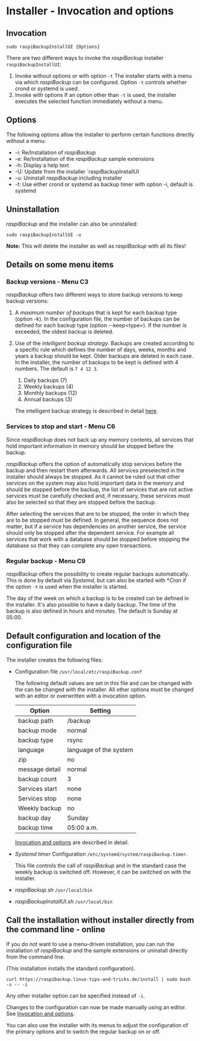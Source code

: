 # Installer - Invocation and options

## Invocation

```
sudo raspiBackupInstallUI {Options}
```

There are two different ways to invoke the *raspiBackup* installer `raspiBackupInstallUI`:

1. Invoke without options or with option `-t`
    The installer starts with a menu via which *raspiBackup* can be configured.
    Option `-t` controls whether crond or systemd is used.
1. Invoke with options
    If an option other than `-t` is used, the installer executes the selected function
    immediately without a menu.

## Options

The following options allow the installer to perform certain functions directly without a menu:

* -i: Re/Installation of *raspiBackup*
* -e: Re/Installation of the *raspiBackup* sample extensions
* -h: Display a help text
* -U: Update from the installer `raspiBackupInstallUI
* -u: Uninstall *raspiBackup* including installer
* -t: Use either crond or systemd as backup timer with option -i, default is systemd

<a name="uninstallation"></a>
## Uninstallation

*raspiBackup* and the installer can also be uninstalled:

```
sudo raspiBackupInstallUI -u
```

**Note:**
This will delete the installer as well as *raspiBackup* with all its files!



## Details on some menu items

<a name="backup versions"></a>
### Backup versions - Menu C3

*raspiBackup* offers two different ways to store backup versions
to keep backup versions:

1. A *maximum number of backups* that is kept for each backup type (option -k).
   In the configuration file, the number of backups can be defined for each backup type (option --keep\<type\>).
   If the number is exceeded, the oldest backup is deleted.

1. Use of the *intelligent backup strategy*. Backups are created according to a specific rule
   which defines the number of days, weeks, months and years a backup should be kept. Older backups
   are deleted in each case. In the installer, the number of
   backups to be kept is defined with 4 numbers. The default is
   `7 4 12 3`.
 
   1. Daily backups (7)
   1. Weekly backups (4)
   1. Monthly backups (12)
   1. Annual backups (3)

   The intelligent backup strategy is described in detail [here](smart-recycle.md).


<a name="services"></a>
### Services to stop and start - Menu C6

Since *raspiBackup* does not back up any memory contents, all services that hold important information
in memory should be stopped before the backup.

*raspiBackup* offers the option of automatically stop services before the backup and then 
restart them afterwards. All services preselected in the installer should always be stopped.
As it cannot be ruled out that other services on the system may also hold important data
in the memory and should be stopped before the backup, the list of services that are not
active services must be carefully checked and, if necessary, these services must also be
selected so that they are stopped before the backup.

After selecting the services that are to be stopped, the order in which they are to be stopped must be defined.
In general, the sequence does not matter, but if a service has dependencies on another service, the service should
only be stopped after the dependent service. For example
all services that work with a database should be stopped before stopping the database
so that they can complete any open transactions.

<a name="regularbackup"></a>
### Regular backup - Menu C9

*raspiBackup* offers the possibility to create regular backups automatically.
This is done by default via *Systemd*, but can also be started with **Cron* 
if the option `-t` is used when the installer is started.

The day of the week on which a backup is to be created can be defined in the installer.
It's also possible to have a daily backup.
The time of the backup is also defined in hours and minutes. The default is Sunday at 05:00.


## Default configuration and location of the configuration file

The installer creates the following files:

  - Configuration file `/usr/local/etc/raspiBackup.conf`

    The following default values are set in this file and can be changed with the
    can be changed with the installer. All other options must be changed with an editor
    or overwritten with a invocation option.

    | Option | Setting |
    |----------------------|----------------------|
    | backup path | /backup |
    | backup mode | normal |
    | backup type | rsync |
    | language | language of the system |
    | zip | no |
    | message detail | normal |
    | backup count | 3 |
    | Services start | none |
    | Services stop | none |
    | Weekly backup | no |
    | backup day | Sunday |
    | backup time | 05:00 a.m. |

    [Invocation and options](backup-options.md) are described in detail.

  - *Systemd timer* Configuration `/etc/systemd/system/raspiBackup.timer`.

    This file controls the call of *raspiBackup* and in the standard case the
    weekly backup is switched off. However, it can be switched on with the installer.

  - *raspiBackup*.sh `/usr/local/bin`

  - *raspiBackupInstallUI.sh* `/usr/local/bin`



## Call the installation without installer directly from the command line - online

If you do not want to use a menu-driven installation, you can run the installation of *raspiBackup*
and the sample extensions or uninstall directly from the command line.

(This installation installs the standard configuration).

```
curl https://raspibackup.linux-tips-and-tricks.de/install | sudo bash -s -- -i
```

Any other installer option can be specified instead of `-i`.

Changes to the configuration can now be made manually using an editor.
See [Invocation and options](invocation-options.md).

You can also use the installer with its menus to adjust the configuration of the primary
options and to switch the regular backup on or off.

[.status]: translated


